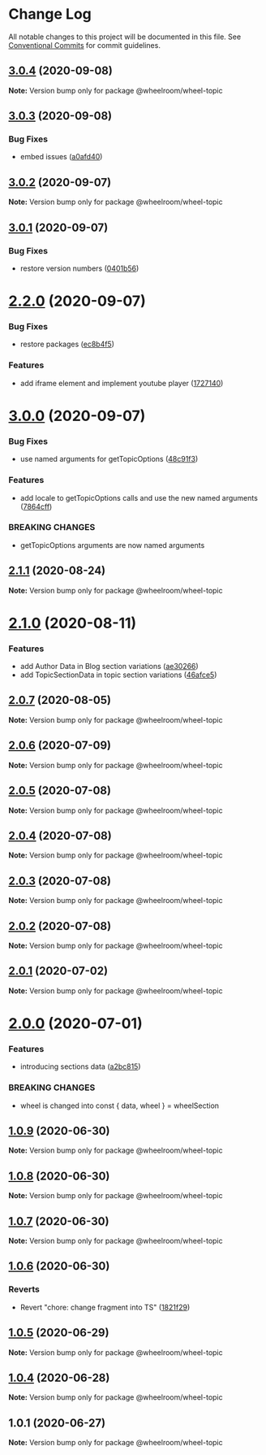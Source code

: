 # Change Log

All notable changes to this project will be documented in this file.
See [Conventional Commits](https://conventionalcommits.org) for commit guidelines.

## [3.0.4](https://github.com/wheelroom/wheelroom/compare/@wheelroom/wheel-topic@3.0.3...@wheelroom/wheel-topic@3.0.4) (2020-09-08)

**Note:** Version bump only for package @wheelroom/wheel-topic





## [3.0.3](https://github.com/wheelroom/wheelroom/compare/@wheelroom/wheel-topic@3.0.2...@wheelroom/wheel-topic@3.0.3) (2020-09-08)


### Bug Fixes

* embed issues ([a0afd40](https://github.com/wheelroom/wheelroom/commit/a0afd40))





## [3.0.2](https://github.com/wheelroom/wheelroom/compare/@wheelroom/wheel-topic@3.0.1...@wheelroom/wheel-topic@3.0.2) (2020-09-07)

**Note:** Version bump only for package @wheelroom/wheel-topic





## [3.0.1](https://github.com/wheelroom/wheelroom/compare/@wheelroom/wheel-topic@2.2.0...@wheelroom/wheel-topic@3.0.1) (2020-09-07)


### Bug Fixes

* restore version numbers ([0401b56](https://github.com/wheelroom/wheelroom/commit/0401b5614780cead6309febf9f02ff8035659708))





# [2.2.0](https://github.com/wheelroom/wheelroom/compare/@wheelroom/wheel-topic@3.0.0...@wheelroom/wheel-topic@2.2.0) (2020-09-07)


### Bug Fixes

* restore packages ([ec8b4f5](https://github.com/wheelroom/wheelroom/commit/ec8b4f5e3c4bff8edc4a20880b809d73d5b718c6))


### Features

* add iframe element and implement youtube player ([1727140](https://github.com/wheelroom/wheelroom/commit/17271403074806257f14449a67486230d1628bbd))





# [3.0.0](https://github.com/wheelroom/wheelroom/compare/@wheelroom/wheel-topic@2.1.1...@wheelroom/wheel-topic@3.0.0) (2020-09-07)


### Bug Fixes

* use named arguments for getTopicOptions ([48c91f3](https://github.com/wheelroom/wheelroom/commit/48c91f3))


### Features

* add locale to getTopicOptions calls and use the new named arguments ([7864cff](https://github.com/wheelroom/wheelroom/commit/7864cff))


### BREAKING CHANGES

* getTopicOptions arguments are now named arguments





## [2.1.1](https://github.com/wheelroom/wheelroom/compare/@wheelroom/wheel-topic@2.1.0...@wheelroom/wheel-topic@2.1.1) (2020-08-24)

**Note:** Version bump only for package @wheelroom/wheel-topic





# [2.1.0](https://github.com/wheelroom/wheelroom/compare/@wheelroom/wheel-topic@2.0.7...@wheelroom/wheel-topic@2.1.0) (2020-08-11)


### Features

* add Author Data in Blog section variations ([ae30266](https://github.com/wheelroom/wheelroom/commit/ae30266f31d1f29f8329c1ceb1ea4bdf54ae8134))
* add TopicSectionData in topic section variations ([46afce5](https://github.com/wheelroom/wheelroom/commit/46afce5a65f05d06848dc734fe5b7df22d0d6c2b))





## [2.0.7](https://github.com/wheelroom/wheelroom/compare/@wheelroom/wheel-topic@2.0.6...@wheelroom/wheel-topic@2.0.7) (2020-08-05)

**Note:** Version bump only for package @wheelroom/wheel-topic





## [2.0.6](https://github.com/wheelroom/wheelroom/compare/@wheelroom/wheel-topic@2.0.5...@wheelroom/wheel-topic@2.0.6) (2020-07-09)

**Note:** Version bump only for package @wheelroom/wheel-topic





## [2.0.5](https://github.com/wheelroom/wheelroom/compare/@wheelroom/wheel-topic@2.0.4...@wheelroom/wheel-topic@2.0.5) (2020-07-08)

**Note:** Version bump only for package @wheelroom/wheel-topic





## [2.0.4](https://github.com/wheelroom/wheelroom/compare/@wheelroom/wheel-topic@2.0.3...@wheelroom/wheel-topic@2.0.4) (2020-07-08)

**Note:** Version bump only for package @wheelroom/wheel-topic





## [2.0.3](https://github.com/wheelroom/wheelroom/compare/@wheelroom/wheel-topic@2.0.2...@wheelroom/wheel-topic@2.0.3) (2020-07-08)

**Note:** Version bump only for package @wheelroom/wheel-topic





## [2.0.2](https://github.com/wheelroom/wheelroom/compare/@wheelroom/wheel-topic@2.0.1...@wheelroom/wheel-topic@2.0.2) (2020-07-08)

**Note:** Version bump only for package @wheelroom/wheel-topic





## [2.0.1](https://github.com/wheelroom/wheelroom/compare/@wheelroom/wheel-topic@2.0.0...@wheelroom/wheel-topic@2.0.1) (2020-07-02)

**Note:** Version bump only for package @wheelroom/wheel-topic





# [2.0.0](https://github.com/wheelroom/wheelroom/compare/@wheelroom/wheel-topic@1.0.9...@wheelroom/wheel-topic@2.0.0) (2020-07-01)


### Features

* introducing sections data ([a2bc815](https://github.com/wheelroom/wheelroom/commit/a2bc8156909f859215ff528a03e2af7ed9248359))


### BREAKING CHANGES

* wheel is changed into const { data, wheel } = wheelSection





## [1.0.9](https://github.com/wheelroom/wheelroom/compare/@wheelroom/wheel-topic@1.0.8...@wheelroom/wheel-topic@1.0.9) (2020-06-30)

**Note:** Version bump only for package @wheelroom/wheel-topic





## [1.0.8](https://github.com/wheelroom/wheelroom/compare/@wheelroom/wheel-topic@1.0.7...@wheelroom/wheel-topic@1.0.8) (2020-06-30)

**Note:** Version bump only for package @wheelroom/wheel-topic





## [1.0.7](https://github.com/wheelroom/wheelroom/compare/@wheelroom/wheel-topic@1.0.6...@wheelroom/wheel-topic@1.0.7) (2020-06-30)

**Note:** Version bump only for package @wheelroom/wheel-topic





## [1.0.6](https://github.com/wheelroom/wheelroom/compare/@wheelroom/wheel-topic@1.0.5...@wheelroom/wheel-topic@1.0.6) (2020-06-30)


### Reverts

* Revert "chore: change fragment into TS" ([1821f29](https://github.com/wheelroom/wheelroom/commit/1821f2940ac9e11ab9cb99c8d3db25df2dfebe47))





## [1.0.5](https://github.com/wheelroom/wheelroom/compare/@wheelroom/wheel-topic@1.0.4...@wheelroom/wheel-topic@1.0.5) (2020-06-29)

**Note:** Version bump only for package @wheelroom/wheel-topic





## [1.0.4](https://github.com/wheelroom/wheelroom/compare/@wheelroom/wheel-topic@1.0.1...@wheelroom/wheel-topic@1.0.4) (2020-06-28)

**Note:** Version bump only for package @wheelroom/wheel-topic





## 1.0.1 (2020-06-27)

**Note:** Version bump only for package @wheelroom/wheel-topic

